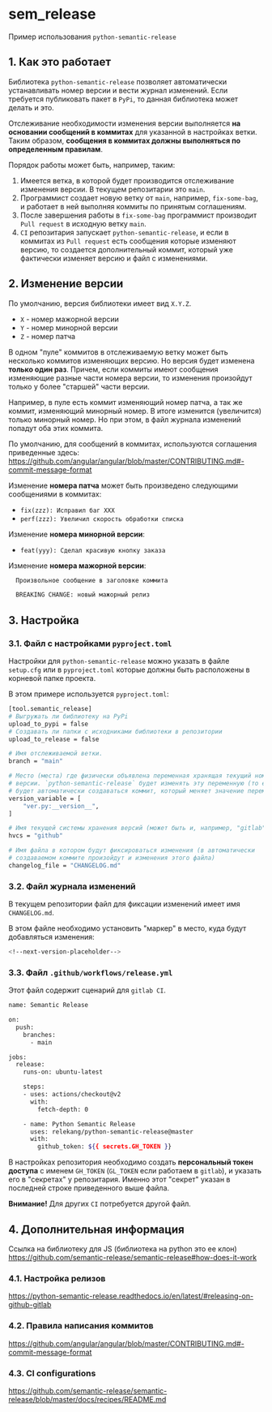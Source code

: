 # sem_release

Пример использования `python-semantic-release`

## 1. Как это работает

Библиотека `python-semantic-release` позволяет автоматически устанавливать номер версии и вести журнал изменений.
Если требуется публиковать пакет в `PyPi`, то данная библиотека может делать и это.

Отслеживание необходимости изменения версии выполняется **на основании сообщений в коммитах** для указанной в настройках ветки. Таким образом, **сообщения в коммитах должны выполняться по определенным правилам**.

Порядок работы может быть, например, таким:

1. Имеется ветка, в которой будет производится отслеживание изменения версии. В текущем репозитарии это `main`.
2. Программист создает новую ветку от `main`, например, `fix-some-bag`, и работает в ней выполняя коммиты по принятым соглашениям.
3. После завершения работы в `fix-some-bag` программист производит `Pull request` в исходную ветку `main`.
4. `CI` репозитария запускает `python-semantic-release`, и если в коммитах из `Pull request` есть сообщения которые изменяют версию, то создается дополнительный коммит, который уже фактически изменяет версию и файл с изменениями.

## 2. Изменение версии

По умолчанию, версия библиотеки имеет вид `X.Y.Z`.

- `X` - номер мажорной версии
- `Y` - номер минорной версии
- `Z` - номер патча

В одном "пуле" коммитов в отслеживаемую ветку может быть несколько коммитов изменяющих версию. Но версия будет изменена **только один раз**. Причем, если коммиты имеют сообщения изменяющие разные части номера версии, то изменения произойдут только у более "старшей" части версии.

Например, в пуле есть коммит изменяющий номер патча, а так же коммит, изменяющий минорный номер. В итоге изменится (увеличится) только минорный номер. Но при этом, в файл журнала изменений попадут оба этих коммита.

По умолчанию, для сообщений в коммитах, используются соглашения приведенные здесь:
<https://github.com/angular/angular/blob/master/CONTRIBUTING.md#-commit-message-format>

Изменение **номера патча** может быть произведено следующими сообщениями в коммитах:

- `fix(zzz): Исправил баг ХХХ`
- `perf(zzz): Увеличил скорость обработки списка`

Изменение **номера минорной версии**:

- `feat(yyy): Сделал красивую кнопку заказа`

Изменение **номера мажорной версии**:

```bash
  Произвольное сообщение в заголовке коммита

  BREAKING CHANGE: новый мажорный релиз
```

## 3. Настройка

### 3.1. Файл с настройками `pyproject.toml`

Настройки для `python-semantic-release` можно указать в файле `setup.cfg` или в `pyproject.toml` которые должны быть расположены в корневой папке проекта.

В этом примере используется `pyproject.toml`:

```bash
[tool.semantic_release]
# Выгружать ли библиотеку на PyPi
upload_to_pypi = false
# Создавать ли папки с исходниками библиотеки в репозитории
upload_to_release = false

# Имя отслеживаемой ветки. 
branch = "main"

# Место (места) где физически объявлена переменная хранящая текущий номер
# версии. `python-semantic-release` будет изменять эту переменную (то есть,
# будет автоматически создаваться коммит, который меняет значение переменной)
version_variable = [
    "ver.py:__version__",
]

# Имя текущей системы хранения версий (может быть и, например, "gitlab")
hvcs = "github"

# Имя файла в котором будут фиксироваться изменения (в автоматически 
# создаваемом коммите произойдут и изменения этого файла)
changelog_file = "CHANGELOG.md"
```

### 3.2. Файл журнала изменений

В текущем репозитории файл для фиксации изменений имеет имя `CHANGELOG.md`.

В этом файле необходимо установить "маркер" в место, куда будут добавляться изменения:

```bash
<!--next-version-placeholder-->
```

### 3.3. Файл  `.github/workflows/release.yml`

Этот файл содержит сценарий для `gitlab CI`.

```bash
name: Semantic Release

on:
  push:
    branches:
      - main

jobs:
  release:
    runs-on: ubuntu-latest

    steps:
    - uses: actions/checkout@v2
      with:
        fetch-depth: 0

    - name: Python Semantic Release
      uses: relekang/python-semantic-release@master
      with:
        github_token: ${{ secrets.GH_TOKEN }}
```

В настройках репозитория необходимо создать **персональный токен доступа** с именем `GH_TOKEN` (`GL_TOKEN` если работаем в `gitlab`), и указать его в "секретах" у репозитария. Именно этот "секрет" указан в последней строке приведенного выше файла.

**Внимание!** Для других `CI` потребуется другой файл.

## 4. Дополнительная информация

Ссылка на библиотеку для JS (библиотека на python это ее клон)
<https://github.com/semantic-release/semantic-release#how-does-it-work>

### 4.1. Настройка релизов

<https://python-semantic-release.readthedocs.io/en/latest/#releasing-on-github-gitlab>

### 4.2. Правила написания коммитов

<https://github.com/angular/angular/blob/master/CONTRIBUTING.md#-commit-message-format>

### 4.3. CI configurations

<https://github.com/semantic-release/semantic-release/blob/master/docs/recipes/README.md>
